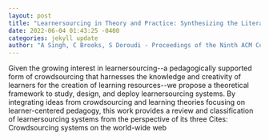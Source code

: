 ```yaml
--- 
layout: post 
title: "Learnersourcing in Theory and Practice: Synthesizing the Literature and Charting the Future" 
date: 2022-06-04 01:43:25 -0400 
categories: jekyll update 
author: "A Singh, C Brooks, S Doroudi - Proceedings of the Ninth ACM Conference on , 2022" 
--- 
```

Given the growing interest in learnersourcing--a pedagogically supported form of crowdsourcing that harnesses the knowledge and creativity of learners for the creation of learning resources--we propose a theoretical framework to study, design, and deploy learnersourcing systems. By integrating ideas from crowdsourcing and learning theories focusing on learner-centered pedagogy, this work provides a review and classification of learnersourcing systems from the perspective of its three Cites: Crowdsourcing systems on the world-wide web